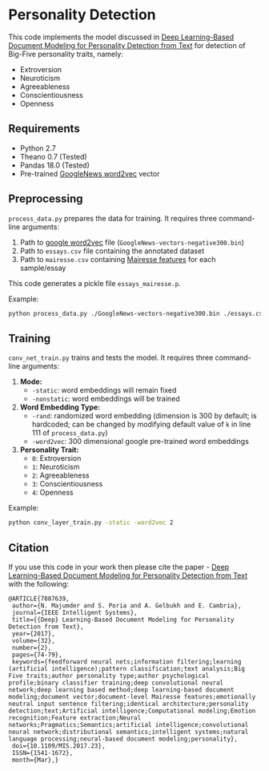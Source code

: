# Personality Detection

This code implements the model discussed in [Deep Learning-Based Document Modeling for Personality Detection from Text](http://sentic.net/deep-learning-based-personality-detection.pdf) for detection of Big-Five personality traits, namely:

-   Extroversion
-   Neuroticism
-   Agreeableness
-   Conscientiousness
-   Openness


## Requirements

-   Python 2.7
-   Theano 0.7 (Tested)
-   Pandas 18.0 (Tested)
-   Pre-trained [GoogleNews word2vec](https://drive.google.com/file/d/0B7XkCwpI5KDYNlNUTTlSS21pQmM/edit) vector


## Preprocessing

`process_data.py` prepares the data for training. It requires three command-line arguments:

1.  Path to [google word2vec](https://drive.google.com/file/d/0B7XkCwpI5KDYNlNUTTlSS21pQmM/edit) file (`GoogleNews-vectors-negative300.bin`)
2.  Path to `essays.csv` file containing the annotated dataset
3.  Path to `mairesse.csv` containing [Mairesse features](http://farm2.user.srcf.net/research/personality/recognizer.html) for each sample/essay

This code generates a pickle file `essays_mairesse.p`.

Example:

```sh
python process_data.py ./GoogleNews-vectors-negative300.bin ./essays.csv ./mairesse.csv
```


## Training

`conv_net_train.py` trains and tests the model. It requires three command-line arguments:

1.  **Mode:**
    -   `-static`: word embeddings will remain fixed
    -   `-nonstatic`: word embeddings will be trained
2.  **Word Embedding Type:**
    -   `-rand`: randomized word embedding (dimension is 300 by default; is hardcoded; can be changed by modifying default value of `k` in line 111 of `process_data.py`)
    -   `-word2vec`: 300 dimensional google pre-trained word embeddings
3.  **Personality Trait:**
    -   `0`: Extroversion
    -   `1`: Neuroticism
    -   `2`: Agreeableness
    -   `3`: Conscientiousness
    -   `4`: Openness

Example:

```sh
python conv_layer_train.py -static -word2vec 2
```


## Citation

If you use this code in your work then please cite the paper - [Deep Learning-Based Document Modeling for Personality Detection from Text](http://sentic.net/deep-learning-based-personality-detection.pdf) with the following:

```
@ARTICLE{7887639, 
 author={N. Majumder and S. Poria and A. Gelbukh and E. Cambria}, 
 journal={IEEE Intelligent Systems}, 
 title={{Deep} Learning-Based Document Modeling for Personality Detection from Text}, 
 year={2017}, 
 volume={32}, 
 number={2}, 
 pages={74-79}, 
 keywords={feedforward neural nets;information filtering;learning (artificial intelligence);pattern classification;text analysis;Big Five traits;author personality type;author psychological profile;binary classifier training;deep convolutional neural network;deep learning based method;deep learning-based document modeling;document vector;document-level Mairesse features;emotionally neutral input sentence filtering;identical architecture;personality detection;text;Artificial intelligence;Computational modeling;Emotion recognition;Feature extraction;Neural networks;Pragmatics;Semantics;artificial intelligence;convolutional neural network;distributional semantics;intelligent systems;natural language processing;neural-based document modeling;personality}, 
 doi={10.1109/MIS.2017.23}, 
 ISSN={1541-1672}, 
 month={Mar},}
```